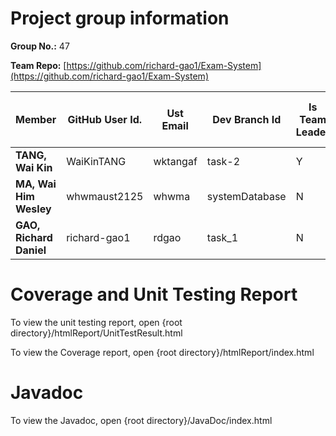 # Project group information

**Group No.:** 47

**Team Repo:**  [https://github.com/richard-gao1/Exam-System](https://github.com/richard-gao1/Exam-System) 

| **Member** | **GitHub User Id.** | **Ust Email** | **Dev Branch Id** | **Is Team Leader** | **Owner of Team Repo** | **Task in Project** |
| --- | --- | --- |-------------------| --- | --- | --- |
| **TANG, Wai Kin** | WaiKinTANG | wktangaf | task-2            | Y | N | Task 2 |
| **MA, Wai Him Wesley** | whwmaust2125 | whwma |   systemDatabase             | N | N | Task 3 |
| **GAO, Richard Daniel** | richard-gao1 | rdgao |  task_1           | N | Y | Task 1 |

# Coverage and Unit Testing Report

To view the unit testing report, open {root directory}/htmlReport/UnitTestResult.html

To view the Coverage report, open {root directory}/htmlReport/index.html

# Javadoc

To view the Javadoc, open {root directory}/JavaDoc/index.html

